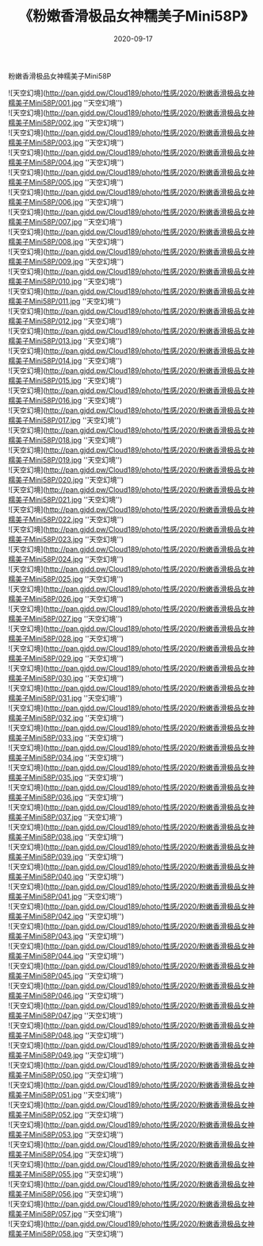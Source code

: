 ﻿---
layout: post
title:  《粉嫩香滑极品女神糯美子Mini58P》
date:   2020-09-17
img: http://pan.gjdd.pw/Cloud189/photo/性感/2020/粉嫩香滑极品女神糯美子Mini58P/000.jpg
categories: [美女, 性感, 泳衣]
---

粉嫩香滑极品女神糯美子Mini58P



![天空幻境](http://pan.gjdd.pw/Cloud189/photo/性感/2020/粉嫩香滑极品女神糯美子Mini58P/001.jpg ''天空幻境'') <br>
![天空幻境](http://pan.gjdd.pw/Cloud189/photo/性感/2020/粉嫩香滑极品女神糯美子Mini58P/002.jpg ''天空幻境'') <br>
![天空幻境](http://pan.gjdd.pw/Cloud189/photo/性感/2020/粉嫩香滑极品女神糯美子Mini58P/003.jpg ''天空幻境'') <br>
![天空幻境](http://pan.gjdd.pw/Cloud189/photo/性感/2020/粉嫩香滑极品女神糯美子Mini58P/004.jpg ''天空幻境'') <br>
![天空幻境](http://pan.gjdd.pw/Cloud189/photo/性感/2020/粉嫩香滑极品女神糯美子Mini58P/005.jpg ''天空幻境'') <br>
![天空幻境](http://pan.gjdd.pw/Cloud189/photo/性感/2020/粉嫩香滑极品女神糯美子Mini58P/006.jpg ''天空幻境'') <br>
![天空幻境](http://pan.gjdd.pw/Cloud189/photo/性感/2020/粉嫩香滑极品女神糯美子Mini58P/007.jpg ''天空幻境'') <br>
![天空幻境](http://pan.gjdd.pw/Cloud189/photo/性感/2020/粉嫩香滑极品女神糯美子Mini58P/008.jpg ''天空幻境'') <br>
![天空幻境](http://pan.gjdd.pw/Cloud189/photo/性感/2020/粉嫩香滑极品女神糯美子Mini58P/009.jpg ''天空幻境'') <br>
![天空幻境](http://pan.gjdd.pw/Cloud189/photo/性感/2020/粉嫩香滑极品女神糯美子Mini58P/010.jpg ''天空幻境'') <br>
![天空幻境](http://pan.gjdd.pw/Cloud189/photo/性感/2020/粉嫩香滑极品女神糯美子Mini58P/011.jpg ''天空幻境'') <br>
![天空幻境](http://pan.gjdd.pw/Cloud189/photo/性感/2020/粉嫩香滑极品女神糯美子Mini58P/012.jpg ''天空幻境'') <br>
![天空幻境](http://pan.gjdd.pw/Cloud189/photo/性感/2020/粉嫩香滑极品女神糯美子Mini58P/013.jpg ''天空幻境'') <br>
![天空幻境](http://pan.gjdd.pw/Cloud189/photo/性感/2020/粉嫩香滑极品女神糯美子Mini58P/014.jpg ''天空幻境'') <br>
![天空幻境](http://pan.gjdd.pw/Cloud189/photo/性感/2020/粉嫩香滑极品女神糯美子Mini58P/015.jpg ''天空幻境'') <br>
![天空幻境](http://pan.gjdd.pw/Cloud189/photo/性感/2020/粉嫩香滑极品女神糯美子Mini58P/016.jpg ''天空幻境'') <br>
![天空幻境](http://pan.gjdd.pw/Cloud189/photo/性感/2020/粉嫩香滑极品女神糯美子Mini58P/017.jpg ''天空幻境'') <br>
![天空幻境](http://pan.gjdd.pw/Cloud189/photo/性感/2020/粉嫩香滑极品女神糯美子Mini58P/018.jpg ''天空幻境'') <br>
![天空幻境](http://pan.gjdd.pw/Cloud189/photo/性感/2020/粉嫩香滑极品女神糯美子Mini58P/019.jpg ''天空幻境'') <br>
![天空幻境](http://pan.gjdd.pw/Cloud189/photo/性感/2020/粉嫩香滑极品女神糯美子Mini58P/020.jpg ''天空幻境'') <br>
![天空幻境](http://pan.gjdd.pw/Cloud189/photo/性感/2020/粉嫩香滑极品女神糯美子Mini58P/021.jpg ''天空幻境'') <br>
![天空幻境](http://pan.gjdd.pw/Cloud189/photo/性感/2020/粉嫩香滑极品女神糯美子Mini58P/022.jpg ''天空幻境'') <br>
![天空幻境](http://pan.gjdd.pw/Cloud189/photo/性感/2020/粉嫩香滑极品女神糯美子Mini58P/023.jpg ''天空幻境'') <br>
![天空幻境](http://pan.gjdd.pw/Cloud189/photo/性感/2020/粉嫩香滑极品女神糯美子Mini58P/024.jpg ''天空幻境'') <br>
![天空幻境](http://pan.gjdd.pw/Cloud189/photo/性感/2020/粉嫩香滑极品女神糯美子Mini58P/025.jpg ''天空幻境'') <br>
![天空幻境](http://pan.gjdd.pw/Cloud189/photo/性感/2020/粉嫩香滑极品女神糯美子Mini58P/026.jpg ''天空幻境'') <br>
![天空幻境](http://pan.gjdd.pw/Cloud189/photo/性感/2020/粉嫩香滑极品女神糯美子Mini58P/027.jpg ''天空幻境'') <br>
![天空幻境](http://pan.gjdd.pw/Cloud189/photo/性感/2020/粉嫩香滑极品女神糯美子Mini58P/028.jpg ''天空幻境'') <br>
![天空幻境](http://pan.gjdd.pw/Cloud189/photo/性感/2020/粉嫩香滑极品女神糯美子Mini58P/029.jpg ''天空幻境'') <br>
![天空幻境](http://pan.gjdd.pw/Cloud189/photo/性感/2020/粉嫩香滑极品女神糯美子Mini58P/030.jpg ''天空幻境'') <br>
![天空幻境](http://pan.gjdd.pw/Cloud189/photo/性感/2020/粉嫩香滑极品女神糯美子Mini58P/031.jpg ''天空幻境'') <br>
![天空幻境](http://pan.gjdd.pw/Cloud189/photo/性感/2020/粉嫩香滑极品女神糯美子Mini58P/032.jpg ''天空幻境'') <br>
![天空幻境](http://pan.gjdd.pw/Cloud189/photo/性感/2020/粉嫩香滑极品女神糯美子Mini58P/033.jpg ''天空幻境'') <br>
![天空幻境](http://pan.gjdd.pw/Cloud189/photo/性感/2020/粉嫩香滑极品女神糯美子Mini58P/034.jpg ''天空幻境'') <br>
![天空幻境](http://pan.gjdd.pw/Cloud189/photo/性感/2020/粉嫩香滑极品女神糯美子Mini58P/035.jpg ''天空幻境'') <br>
![天空幻境](http://pan.gjdd.pw/Cloud189/photo/性感/2020/粉嫩香滑极品女神糯美子Mini58P/036.jpg ''天空幻境'') <br>
![天空幻境](http://pan.gjdd.pw/Cloud189/photo/性感/2020/粉嫩香滑极品女神糯美子Mini58P/037.jpg ''天空幻境'') <br>
![天空幻境](http://pan.gjdd.pw/Cloud189/photo/性感/2020/粉嫩香滑极品女神糯美子Mini58P/038.jpg ''天空幻境'') <br>
![天空幻境](http://pan.gjdd.pw/Cloud189/photo/性感/2020/粉嫩香滑极品女神糯美子Mini58P/039.jpg ''天空幻境'') <br>
![天空幻境](http://pan.gjdd.pw/Cloud189/photo/性感/2020/粉嫩香滑极品女神糯美子Mini58P/040.jpg ''天空幻境'') <br>
![天空幻境](http://pan.gjdd.pw/Cloud189/photo/性感/2020/粉嫩香滑极品女神糯美子Mini58P/041.jpg ''天空幻境'') <br>
![天空幻境](http://pan.gjdd.pw/Cloud189/photo/性感/2020/粉嫩香滑极品女神糯美子Mini58P/042.jpg ''天空幻境'') <br>
![天空幻境](http://pan.gjdd.pw/Cloud189/photo/性感/2020/粉嫩香滑极品女神糯美子Mini58P/043.jpg ''天空幻境'') <br>
![天空幻境](http://pan.gjdd.pw/Cloud189/photo/性感/2020/粉嫩香滑极品女神糯美子Mini58P/044.jpg ''天空幻境'') <br>
![天空幻境](http://pan.gjdd.pw/Cloud189/photo/性感/2020/粉嫩香滑极品女神糯美子Mini58P/045.jpg ''天空幻境'') <br>
![天空幻境](http://pan.gjdd.pw/Cloud189/photo/性感/2020/粉嫩香滑极品女神糯美子Mini58P/046.jpg ''天空幻境'') <br>
![天空幻境](http://pan.gjdd.pw/Cloud189/photo/性感/2020/粉嫩香滑极品女神糯美子Mini58P/047.jpg ''天空幻境'') <br>
![天空幻境](http://pan.gjdd.pw/Cloud189/photo/性感/2020/粉嫩香滑极品女神糯美子Mini58P/048.jpg ''天空幻境'') <br>
![天空幻境](http://pan.gjdd.pw/Cloud189/photo/性感/2020/粉嫩香滑极品女神糯美子Mini58P/049.jpg ''天空幻境'') <br>
![天空幻境](http://pan.gjdd.pw/Cloud189/photo/性感/2020/粉嫩香滑极品女神糯美子Mini58P/050.jpg ''天空幻境'') <br>
![天空幻境](http://pan.gjdd.pw/Cloud189/photo/性感/2020/粉嫩香滑极品女神糯美子Mini58P/051.jpg ''天空幻境'') <br>
![天空幻境](http://pan.gjdd.pw/Cloud189/photo/性感/2020/粉嫩香滑极品女神糯美子Mini58P/052.jpg ''天空幻境'') <br>
![天空幻境](http://pan.gjdd.pw/Cloud189/photo/性感/2020/粉嫩香滑极品女神糯美子Mini58P/053.jpg ''天空幻境'') <br>
![天空幻境](http://pan.gjdd.pw/Cloud189/photo/性感/2020/粉嫩香滑极品女神糯美子Mini58P/054.jpg ''天空幻境'') <br>
![天空幻境](http://pan.gjdd.pw/Cloud189/photo/性感/2020/粉嫩香滑极品女神糯美子Mini58P/055.jpg ''天空幻境'') <br>
![天空幻境](http://pan.gjdd.pw/Cloud189/photo/性感/2020/粉嫩香滑极品女神糯美子Mini58P/056.jpg ''天空幻境'') <br>
![天空幻境](http://pan.gjdd.pw/Cloud189/photo/性感/2020/粉嫩香滑极品女神糯美子Mini58P/057.jpg ''天空幻境'') <br>
![天空幻境](http://pan.gjdd.pw/Cloud189/photo/性感/2020/粉嫩香滑极品女神糯美子Mini58P/058.jpg ''天空幻境'') <br>